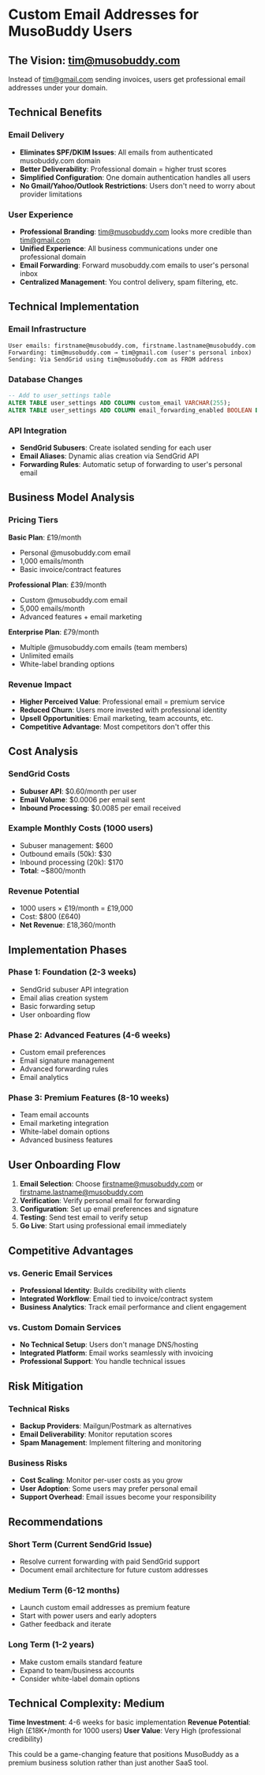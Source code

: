 # Custom Email Addresses for MusoBuddy Users

## The Vision: tim@musobuddy.com
Instead of tim@gmail.com sending invoices, users get professional email addresses under your domain.

## Technical Benefits

### Email Delivery
- **Eliminates SPF/DKIM Issues**: All emails from authenticated musobuddy.com domain
- **Better Deliverability**: Professional domain = higher trust scores
- **Simplified Configuration**: One domain authentication handles all users
- **No Gmail/Yahoo/Outlook Restrictions**: Users don't need to worry about provider limitations

### User Experience
- **Professional Branding**: tim@musobuddy.com looks more credible than tim@gmail.com
- **Unified Experience**: All business communications under one professional domain
- **Email Forwarding**: Forward musobuddy.com emails to user's personal inbox
- **Centralized Management**: You control delivery, spam filtering, etc.

## Technical Implementation

### Email Infrastructure
```
User emails: firstname@musobuddy.com, firstname.lastname@musobuddy.com
Forwarding: tim@musobuddy.com → tim@gmail.com (user's personal inbox)
Sending: Via SendGrid using tim@musobuddy.com as FROM address
```

### Database Changes
```sql
-- Add to user_settings table
ALTER TABLE user_settings ADD COLUMN custom_email VARCHAR(255);
ALTER TABLE user_settings ADD COLUMN email_forwarding_enabled BOOLEAN DEFAULT true;
```

### API Integration
- **SendGrid Subusers**: Create isolated sending for each user
- **Email Aliases**: Dynamic alias creation via SendGrid API
- **Forwarding Rules**: Automatic setup of forwarding to user's personal email

## Business Model Analysis

### Pricing Tiers
**Basic Plan**: £19/month
- Personal @musobuddy.com email
- 1,000 emails/month
- Basic invoice/contract features

**Professional Plan**: £39/month  
- Custom @musobuddy.com email
- 5,000 emails/month
- Advanced features + email marketing

**Enterprise Plan**: £79/month
- Multiple @musobuddy.com emails (team members)
- Unlimited emails
- White-label branding options

### Revenue Impact
- **Higher Perceived Value**: Professional email = premium service
- **Reduced Churn**: Users more invested with professional identity
- **Upsell Opportunities**: Email marketing, team accounts, etc.
- **Competitive Advantage**: Most competitors don't offer this

## Cost Analysis

### SendGrid Costs
- **Subuser API**: $0.60/month per user
- **Email Volume**: $0.0006 per email sent
- **Inbound Processing**: $0.0085 per email received

### Example Monthly Costs (1000 users)
- Subuser management: $600
- Outbound emails (50k): $30
- Inbound processing (20k): $170
- **Total**: ~$800/month

### Revenue Potential
- 1000 users × £19/month = £19,000
- Cost: $800 (£640)
- **Net Revenue**: £18,360/month

## Implementation Phases

### Phase 1: Foundation (2-3 weeks)
- SendGrid subuser API integration
- Email alias creation system
- Basic forwarding setup
- User onboarding flow

### Phase 2: Advanced Features (4-6 weeks)
- Custom email preferences
- Email signature management
- Advanced forwarding rules
- Email analytics

### Phase 3: Premium Features (8-10 weeks)
- Team email accounts
- Email marketing integration
- White-label domain options
- Advanced business features

## User Onboarding Flow

1. **Email Selection**: Choose firstname@musobuddy.com or firstname.lastname@musobuddy.com
2. **Verification**: Verify personal email for forwarding
3. **Configuration**: Set up email preferences and signature
4. **Testing**: Send test email to verify setup
5. **Go Live**: Start using professional email immediately

## Competitive Advantages

### vs. Generic Email Services
- **Professional Identity**: Builds credibility with clients
- **Integrated Workflow**: Email tied to invoice/contract system
- **Business Analytics**: Track email performance and client engagement

### vs. Custom Domain Services
- **No Technical Setup**: Users don't manage DNS/hosting
- **Integrated Platform**: Email works seamlessly with invoicing
- **Professional Support**: You handle technical issues

## Risk Mitigation

### Technical Risks
- **Backup Providers**: Mailgun/Postmark as alternatives
- **Email Deliverability**: Monitor reputation scores
- **Spam Management**: Implement filtering and monitoring

### Business Risks
- **Cost Scaling**: Monitor per-user costs as you grow
- **User Adoption**: Some users may prefer personal email
- **Support Overhead**: Email issues become your responsibility

## Recommendations

### Short Term (Current SendGrid Issue)
- Resolve current forwarding with paid SendGrid support
- Document email architecture for future custom addresses

### Medium Term (6-12 months)
- Launch custom email addresses as premium feature
- Start with power users and early adopters
- Gather feedback and iterate

### Long Term (1-2 years)
- Make custom emails standard feature
- Expand to team/business accounts
- Consider white-label domain options

## Technical Complexity: Medium
**Time Investment**: 4-6 weeks for basic implementation
**Revenue Potential**: High (£18K+/month for 1000 users)
**User Value**: Very High (professional credibility)

This could be a game-changing feature that positions MusoBuddy as a premium business solution rather than just another SaaS tool.